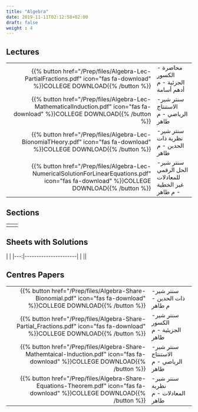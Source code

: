 ```yaml
---
title: "Algebra"
date: 2019-11-11T02:12:58+02:00
draft: false
weight : 4
---
```



## Lectures


|  | |
|---:|----------------------|
| {{% button href="/Prep/files/Algebra-Lec-PartialFractions.pdf" icon="fas fa-download" %}}COLLEGE DOWNLOAD{{% /button %}} | محاضرة - الكسور الجزئية - م أدهم أسامة|
| {{% button href="/Prep/files/Algebra-Lec-MathematicalInduction.pdf" icon="fas fa-download" %}}COLLEGE DOWNLOAD{{% /button %}} | سنتر شير- الاستنتاج الرياضي - م طاهر|
| {{% button href="/Prep/files/Algebra-Lec-BionomiaTHeory.pdf" icon="fas fa-download" %}}COLLEGE DOWNLOAD{{% /button %}} | سنتر شير- نظرية ذات الحدين - م طاهر|
| {{% button href="/Prep/files/Algebra-Lec-NumericalSolutionForLinearEquations.pdf" icon="fas fa-download" %}}COLLEGE DOWNLOAD{{% /button %}} | سنتر شير- الحل الرقمي للمعادلات غير الخطية - م طاهر|

## Sections

|  | |
|---:|----------------------|
| || 

## Sheets with Solutions

  | |
|---:|----------------------|
| || 

## Centres Papers 

|  | |
|---:|----------------------|
| {{% button href="/Prep/files/Algebra-Share-Bionomial.pdf" icon="fas fa-download" %}}COLLEGE DOWNLOAD{{% /button %}} | سنتر شير- ذات الحدين - م طاهر|
| {{% button href="/Prep/files/Algebra-Share-Partial_Fractions.pdf" icon="fas fa-download" %}}COLLEGE DOWNLOAD{{% /button %}} | سنتر شير- الكسور الجزيئية - م طاهر|
| {{% button href="/Prep/files/Algebra-Share-Mathemtaical-Induction.pdf" icon="fas fa-download" %}}COLLEGE DOWNLOAD{{% /button %}} | سنتر شير- الاستنتاج الرياضي - م طاهر|
| {{% button href="/Prep/files/Algebra-Share-Equations-Theorem.pdf" icon="fas fa-download" %}}COLLEGE DOWNLOAD{{% /button %}} | سنتر شير- نظرية المعادلات - م طاهر|

